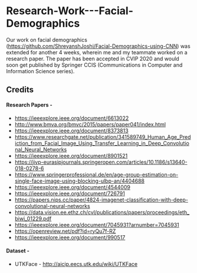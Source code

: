 # Research-Work---Facial-Demographics
Our work on facial demographics (https://github.com/ShreyanshJoshi/Facial-Demographics-using-CNN) was extended for another 4 weeks, wherein me and my teammate worked on a research paper. The paper has been accepted in CVIP 2020 and would soon get published by Springer CCIS (Communications in Computer and Information Science series).

## Credits

#### Research Papers - 
* https://ieeexplore.ieee.org/document/6613022
* http://www.bmva.org/bmvc/2015/papers/paper041/index.html
* https://ieeexplore.ieee.org/document/8373813
* https://www.researchgate.net/publication/341589749_Human_Age_Prediction_from_Facial_Image_Using_Transfer_Learning_in_Deep_Convolutional_Neural_Networks
* https://ieeexplore.ieee.org/document/8901521
* https://jivp-eurasipjournals.springeropen.com/articles/10.1186/s13640-018-0278-6
* https://www.springerprofessional.de/en/age-group-estimation-on-single-face-image-using-blocking-ulbp-an/4404688
* https://ieeexplore.ieee.org/document/4544009
* https://ieeexplore.ieee.org/document/726791
* https://papers.nips.cc/paper/4824-imagenet-classification-with-deep-convolutional-neural-networks
* https://data.vision.ee.ethz.ch/cvl/publications/papers/proceedings/eth_biwi_01229.pdf
* https://ieeexplore.ieee.org/document/7045931?arnumber=7045931
* https://openreview.net/pdf?id=ryQu7f-RZ
* https://ieeexplore.ieee.org/document/990517

#### Dataset - 
* UTKFace - http://aicip.eecs.utk.edu/wiki/UTKFace

